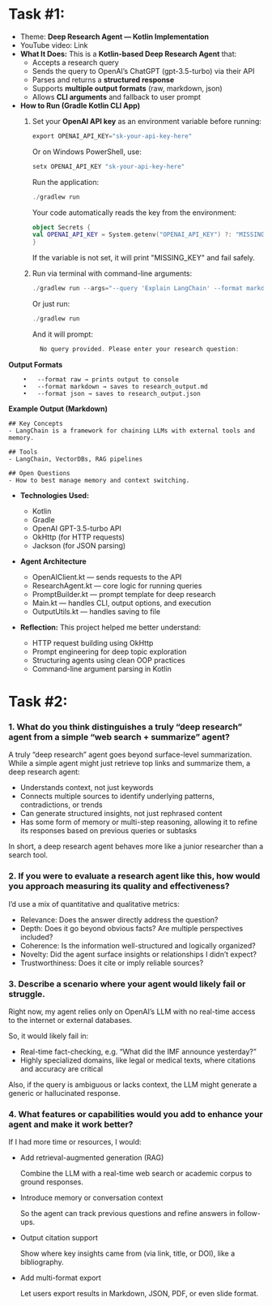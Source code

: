# Task #1:

- Theme: **Deep Research Agent — Kotlin Implementation**
- YouTube video: Link
- **What It Does:** This is a **Kotlin-based Deep Research Agent** that:
    - Accepts a research query
    - Sends the query to OpenAI’s ChatGPT (gpt-3.5-turbo) via their API
    - Parses and returns a **structured response**
    - Supports **multiple output formats** (raw, markdown, json)
    - Allows **CLI arguments** and fallback to user prompt
- **How to Run (Gradle Kotlin CLI App)**
    1. Set your **OpenAI API key** as an environment variable before running:


        ```kotlin
        export OPENAI_API_KEY="sk-your-api-key-here"
        ```
        
        Or on Windows PowerShell, use:
        
        ```kotlin
        setx OPENAI_API_KEY "sk-your-api-key-here"
        ```
        
        Run the application:
        
        ```kotlin
        ./gradlew run
        ```
        
        Your code automatically reads the key from the environment:
        
        ```kotlin
        object Secrets {
        val OPENAI_API_KEY = System.getenv("OPENAI_API_KEY") ?: "MISSING_KEY"
        }
        ```
        
        If the variable is not set, it will print "MISSING_KEY" and fail safely.
        
    2. Run via terminal with command-line arguments:
        
        ```kotlin
        ./gradlew run --args="--query 'Explain LangChain' --format markdown"
        ```
        
        Or just run:
        
        ```kotlin
        ./gradlew run
        ```
        
        And it will prompt:
        
        ```kotlin
          No query provided. Please enter your research question:
        ```


**Output Formats**

```
	•	--format raw → prints output to console
	•	--format markdown → saves to research_output.md
	•	--format json → saves to research_output.json
```

**Example Output (Markdown)**

```
## Key Concepts
- LangChain is a framework for chaining LLMs with external tools and memory.

## Tools
- LangChain, VectorDBs, RAG pipelines

## Open Questions
- How to best manage memory and context switching.
```

- **Technologies Used:**
    - Kotlin
    - Gradle
    - OpenAI GPT-3.5-turbo API
    - OkHttp (for HTTP requests)
    - Jackson (for JSON parsing)

- **Agent Architecture**
    - OpenAIClient.kt — sends requests to the API
    - ResearchAgent.kt — core logic for running queries
    - PromptBuilder.kt — prompt template for deep research
    - Main.kt — handles CLI, output options, and execution
    - OutputUtils.kt — handles saving to file

- **Reflection:** This project helped me better understand:
    - HTTP request building using OkHttp
    - Prompt engineering for deep topic exploration
    - Structuring agents using clean OOP practices
    - Command-line argument parsing in Kotlin

# Task #2:

### **1. What do you think distinguishes a truly “deep research” agent from a simple “web search + summarize” agent?**

A truly “deep research” agent goes beyond surface-level summarization. While a simple agent might just retrieve top links and summarize them, a deep research agent:

- Understands context, not just keywords
- Connects multiple sources to identify underlying patterns, contradictions, or trends
- Can generate structured insights, not just rephrased content
- Has some form of memory or multi-step reasoning, allowing it to refine its responses based on previous queries or subtasks

In short, a deep research agent behaves more like a junior researcher than a search tool.

### **2. If you were to evaluate a research agent like this, how would you approach measuring its quality and effectiveness?**

I’d use a mix of quantitative and qualitative metrics:

- Relevance: Does the answer directly address the question?
- Depth: Does it go beyond obvious facts? Are multiple perspectives included?
- Coherence: Is the information well-structured and logically organized?
- Novelty: Did the agent surface insights or relationships I didn’t expect?
- Trustworthiness: Does it cite or imply reliable sources?

### **3. Describe a scenario where your agent would likely fail or struggle.**

Right now, my agent relies only on OpenAI’s LLM with no real-time access to the internet or external databases.

So, it would likely fail in:

- Real-time fact-checking, e.g. “What did the IMF announce yesterday?”
- Highly specialized domains, like legal or medical texts, where citations and accuracy are critical

Also, if the query is ambiguous or lacks context, the LLM might generate a generic or hallucinated response.

### **4. What features or capabilities would you add to enhance your agent and make it work better?**

If I had more time or resources, I would:

- Add retrieval-augmented generation (RAG)

  Combine the LLM with a real-time web search or academic corpus to ground responses.

- Introduce memory or conversation context

  So the agent can track previous questions and refine answers in follow-ups.

- Output citation support

  Show where key insights came from (via link, title, or DOI), like a bibliography.

- Add multi-format export

  Let users export results in Markdown, JSON, PDF, or even slide format.
